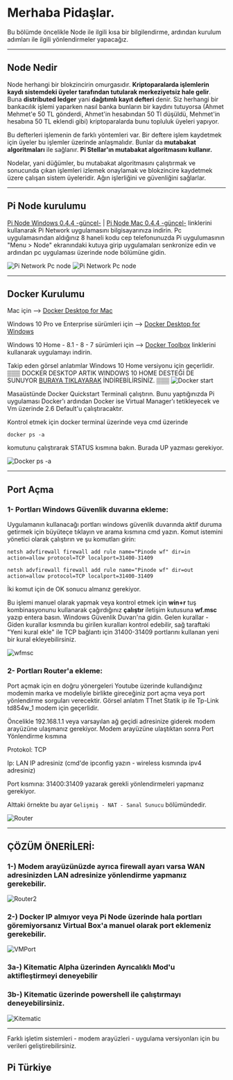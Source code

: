 # Merhaba Pidaşlar.
Bu bölümde öncelikle Node ile ilgili kısa bir bilgilendirme, ardından kurulum adımları ile ilgili yönlendirmeler yapacağız. 

***


## Node Nedir
Node herhangi bir blokzincirin omurgasıdır. **Kriptoparalarda işlemlerin kaydı sistemdeki üyeler tarafından tutularak merkeziyetsiz hale gelir**. Buna **distributed ledger** yani **dağıtımlı kayıt defteri** denir. Siz herhangi bir bankacılık işlemi yaparken nasıl banka bunların bir kaydını tutuyorsa (Ahmet Mehmet'e 50 TL gönderdi, Ahmet'in hesabından 50 Tl düşüldü, Mehmet'in hesabına 50 TL eklendi gibi) kriptoparalarda bunu topluluk üyeleri yapıyor. 

Bu defterleri işlemenin de farklı yöntemleri var. Bir deftere işlem kaydetmek için üyeler bu işlemler üzerinde anlaşmalıdır. Bunlar da **mutabakat algoritmaları** ile sağlanır. **Pi Stellar'ın mutabakat algoritmasını kullanır.**

Nodelar, yani düğümler, bu mutabakat algoritmasını çalıştırmak ve sonucunda çıkan işlemleri izlemek onaylamak ve blokzincire kaydetmek üzere çalışan sistem üyeleridir. Ağın işlerliğini ve güvenliğini sağlarlar.

***


## Pi Node kurulumu
[Pi Node Windows 0.4.4 -güncel-](https://node-cdn.minepi.com/Pi%20Network%20Setup%200.4.4.exe) | 
[Pi Node Mac 0.4.4 -güncel-](https://node-cdn.minepi.com/Pi%20Network-0.4.4.dmg) 
linklerini kullanarak Pi Network uygulamasını bilgisayarınıza indirin. 
Pc uygulamasından aldığınız 8 haneli kodu cep telefonunuzda Pi uygulumasının "Menu > Node" ekranındaki kutuya girip uygulamaları senkronize edin ve ardından pc uygulaması üzerinde node bölümüne gidin. 

![Pi Network Pc node](https://i.ibb.co/DCfvRqC/photo-2020-05-11-19-24-28.jpg)
![Pi Network Pc node](https://i.ibb.co/PZdhCkm/photo-2020-05-11-19-13-17.jpg)

***

## Docker Kurulumu
Mac için
--> [Docker Desktop for Mac](https://download.docker.com/mac/stable/Docker.dmg)

Windows 10 Pro ve Enterprise sürümleri için
--> [Docker Desktop for Windows](https://github.com/docker/toolbox/releases/download/v19.03.1/DockerToolbox-19.03.1.exe)

Windows 10 Home - 8.1 - 8 - 7 sürümleri için
--> [Docker Toolbox](https://github.com/docker/toolbox/releases/download/v19.03.1/DockerToolbox-19.03.1.exe)
linklerini kullanarak uygulamayı indirin.

Takip eden görsel anlatımlar Windows 10 Home versiyonu için geçerlidir.
▒▒▒
DOCKER DESKTOP ARTIK WINDOWS 10 HOME DESTEĞİ DE SUNUYOR
[BURAYA TIKLAYARAK](https://desktop.docker.com/win/stable/amd64/Docker%20Desktop%20Installer.exe) İNDİREBİLİRSİNİZ.
▒▒▒
![Docker start](https://i.ibb.co/9sdnq8V/docker1.jpg)

Masaüstünde Docker Quickstart Terminali çalıştırın.
Bunu yaptığınızda Pi uygulaması Docker'ı ardından Docker ise Virtual Manager'ı tetikleyecek ve Vm üzerinde 2.6 Default'u çalıştıracaktır. 

Kontrol etmek için docker terminal üzerinde veya cmd üzerinde 

`docker ps -a` 

komutunu çalıştırarak STATUS kısmına bakın. Burada UP yazması gerekiyor.

![Docker ps -a](https://i.ibb.co/WyFKT0t/docker2.jpg)

***
## Port Açma
### 1- Portları Windows Güvenlik duvarına ekleme:
Uygulamanın kullanacağı portları windows güvenlik duvarında aktif duruma getirmek için büyüteçe tıklayın ve arama kısmına cmd yazın. Komut istemini yönetici olarak çalıştırın ve şu komutları girin:

`netsh advfirewall firewall add rule name="Pinode wf" dir=in action=allow protocol=TCP localport=31400-31409`

`netsh advfirewall firewall add rule name="Pinode wf" dir=out action=allow protocol=TCP localport=31400-31409`

İki komut için de OK sonucu almanız gerekiyor. 

Bu işlemi manuel olarak yapmak veya kontrol etmek için **win+r** tuş kombinasyonunu kullanarak çağırdığınız **çalıştır** iletişim kutusuna **wf.msc** yazıp entera basın. Windows Güvenlik Duvarı'na gidin. 
Gelen kurallar - Giden kurallar kısmında bu girilen kuralları kontrol edebilir, sağ taraftaki "Yeni kural ekle" ile TCP bağlantı için 31400-31409 portlarını kullanan yeni bir kural ekleyebilirsiniz.

![wfmsc](https://i.ibb.co/QCZw2My/wfmsc.jpg)

### 2- Portları Router'a ekleme:

Port açmak için en doğru yönergeleri Youtube üzerinde kullandığınız modemin marka ve modeliyle birlikte gireceğiniz port açma veya port yönlendirme sorguları verecektir. Görsel anlatım TTnet Statik ip ile Tp-Link td854w_1 modem için geçerlidir.

Öncelikle 192.168.1.1 veya varsayılan ağ geçidi adresinize giderek modem arayüzüne ulaşmanız gerekiyor. 
Modem arayüzüne ulaştıktan sonra Port Yönlendirme kısmına 

Protokol: TCP 

Ip: LAN IP adresiniz (cmd'de ipconfig yazın - wireless kısmında ipv4 adresiniz)

Port kısmına: 31400:31409 yazarak gerekli yönlendirmeleri yapmanız gerekiyor. 

Alttaki örnekte bu ayar `Gelişmiş - NAT - Sanal Sunucu` bölümündedir.

![Router](https://i.ibb.co/tPDCSgC/port1.jpg)


***

## ÇÖZÜM ÖNERİLERİ:

### 1-) Modem arayüzünüzde ayrıca firewall ayarı varsa WAN adresinizden LAN adresinize yönlendirme yapmanız gerekebilir.

![Router2](https://i.ibb.co/mhrXWSV/port2.jpg)

### 2-) Docker IP almıyor veya Pi Node üzerinde hala portları göremiyorsanız Virtual Box'a manuel olarak port eklemeniz gerekebilir.

![VMPort](https://i.ibb.co/vZkqC4n/vmport.jpg)

### 3a-) Kitematic Alpha üzerinden Ayrıcalıklı Mod'u aktifleştirmeyi deneyebilir

### 3b-) Kitematic üzerinde powershell ile çalıştırmayı deneyebilirsiniz. 

![Kitematic](https://i.ibb.co/Hzm91T2/vmport.jpg)


***


Farklı işletim sistemleri - modem arayüzleri - uygulama versiyonları için bu verileri geliştirebilirsiniz.
## Pi Türkiye